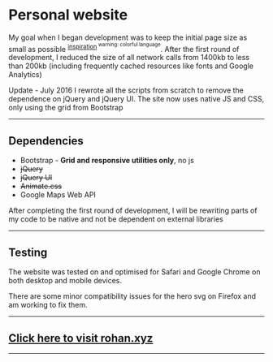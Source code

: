 # Personal website

My goal when I began development was to keep the initial page size as small as possible <sup>[inspiration](http://motherfuckingwebsite.com)<sup> warning: colorful language</sup></sup>. After the first round of development, I reduced the size of all network calls from 1400kb to less than 200kb (including frequently cached resources like fonts and Google Analytics)

Update - July 2016
I rewrote all the scripts from scratch to remove the dependence on jQuery and jQuery UI. The site now uses native JS and CSS, only using the grid from Bootstrap

-------------------

Dependencies
-----
- Bootstrap - **Grid and responsive utilities only**, no js
- ~~jQuery~~
- ~~jQuery UI~~
- ~~Animate.css~~
- Google Maps Web API

After completing the first round of development, I will be rewriting parts of my code to be native and not be dependent on external libraries

-------------------

Testing
-----

The website was tested on and optimised for Safari and Google Chrome on both desktop and mobile devices.

There are some minor compatibility issues for the hero svg on Firefox and am working to fix them.

-------------------

[Click here to visit rohan.xyz](http://rohan.xyz)
----------

-------------------
